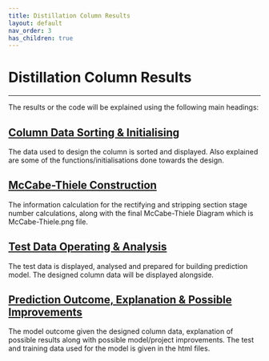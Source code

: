 ```yaml
---
title: Distillation Column Results
layout: default
nav_order: 3
has_children: true
---
```

# Distillation Column Results

---

The results or the code will be explained using the following main headings:

## [Column Data Sorting & Initialising](#Column-Data-Sorting)
The data used to design the column is sorted and displayed. Also explained are some of the functions/initialisations done towards the design.

## [McCabe-Thiele Construction](#McCabeThiele-Construction)
The information calculation for the rectifying and stripping section stage number calculations, along with the final McCabe-Thiele Diagram which is McCabe-Thiele.png file.

## [Test Data Operating & Analysis](#Test-Data-Operating-&-Analysis)
The test data is displayed, analysed and prepared for building prediction model. The designed column data will be displayed alongside.

## [Prediction Outcome, Explanation & Possible Improvements](#Prediction-Outcome-Explanation-&-Possible-Improvements)
The model outcome given the designed column data, explanation of possible results along with possible model/project improvements. The test and training data used for the model is given in the html files.
